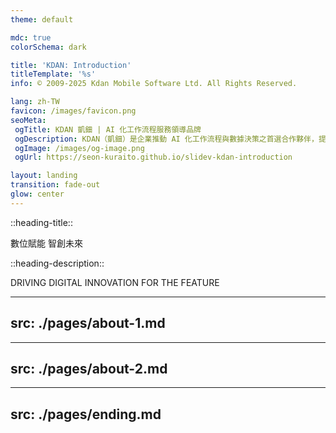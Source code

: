 ```yaml
---
theme: default

mdc: true
colorSchema: dark

title: 'KDAN: Introduction'
titleTemplate: '%s'
info: © 2009-2025 Kdan Mobile Software Ltd. All Rights Reserved.

lang: zh-TW
favicon: /images/favicon.png
seoMeta:
 ogTitle: KDAN 凱鈿 | AI 化工作流程服務領導品牌
 ogDescription: KDAN（凱鈿）是企業推動 AI 化工作流程與數據決策之首選合作夥伴，提供電子簽名、PDF 系列功能、數據分析等服務，並結合 KDAN AI 技術，賦予企業商業決策力，發揮最大商業價值。
 ogImage: /images/og-image.png
 ogUrl: https://seon-kuraito.github.io/slidev-kdan-introduction

layout: landing
transition: fade-out
glow: center
---
```


::heading-title::

數位賦能 智創未來

::heading-description::

DRIVING DIGITAL INNOVATION FOR THE FEATURE

---
src: ./pages/about-1.md
---

---
src: ./pages/about-2.md
---

---
src: ./pages/ending.md
---